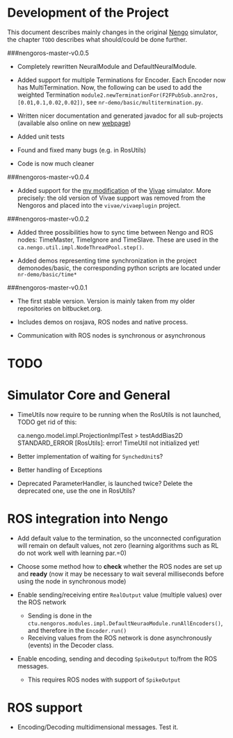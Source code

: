 Development of the Project 
======================================
This document describes mainly changes in the original [Nengo](http://nengo.ca/) simulator, the chapter `TODO` describes what should/could be done further. 


###nengoros-master-v0.0.5
* Completely rewritten NeuralModule and DefaultNeuralModule. 

* Added support for multiple Terminations for Encoder. Each Encoder now has MultiTermination. Now, the following can be used to add the weighted Termination `module2.newTerminationFor(F2FPubSub.ann2ros,[0.01,0.1,0.02,0.02])`, see `nr-demo/basic/multitermination.py`.
* Written nicer documentation and generated javadoc for all sub-projects (available also online on new [webpage](http://jvitku.github.io/nengoros/))
* Added unit tests 
* Found and fixed many bugs (e.g. in RosUtils)
* Code is now much cleaner

###nengoros-master-v0.0.4
* Added support for the [my modification](https://github.com/jvitku/vivae) of the [Vivae](http://cig.felk.cvut.cz/projects/robo/) simulator. More precisely: the old version of Vivae support was removed from the Nengoros and placed into the `vivae/vivaeplugin` project.

###nengoros-master-v0.0.2

* Added three possibilities how to sync time between Nengo and ROS nodes: TimeMaster, TimeIgnore and TimeSlave. These are used in the `ca.nengo.util.impl.NodeThreadPool.step()`. 

* Added demos representing time synchronization in the project demonodes/basic, the corresponding python scripts are located under `nr-demo/basic/time*`

###nengoros-master-v0.0.1

* The first stable version. Version is mainly taken from my older repositories on bitbucket.org. 

* Includes demos on rosjava, ROS nodes and native process.

* Communication with ROS nodes is synchronous or asynchronous


TODO
==========================


# Simulator Core and General

* TimeUtils now require to be running when the RosUtils is not launched, TODO get rid of this:


	ca.nengo.model.impl.ProjectionImplTest > testAddBias2D STANDARD_ERROR
   		[RosUtils]: error! TimeUtil not initialized yet!

* Better implementation of waiting for `SynchedUnit`s?

* Better handling of Exceptions

* Deprecated ParameterHandler, is launched twice? Delete the deprecated one, use the one in RosUtils?


# ROS integration into Nengo

* Add default value to the termination, so the unconnected configuration will remain on default values, not zero (learning algorithms such as RL do not work well with learning par.=0)

* Choose some method how to **check** whether the ROS nodes are set up and **ready** (now it may be necessary to wait several milliseconds before using the node in synchronous mode)

* Enable sending/receiving entire `RealOutput` value (multiple values) over the ROS network 

	* Sending is done in the `ctu.nengoros.modules.impl.DefaultNeuraoModule.runAllEncoders()`, and therefore in the `Encoder.run()`
	* Receiving values from the ROS network is done asynchronously (events) in the Decoder class.
	
* Enable encoding, sending and decoding `SpikeOutput` to/from the ROS messages. 

	* This requires ROS nodes with support of `SpikeOutput`


# ROS support 

* Encoding/Decoding multidimensional messages. Test it.